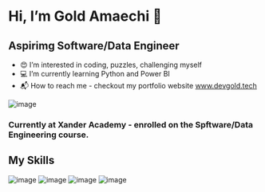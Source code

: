 # Hi, I’m Gold Amaechi 👋
## Aspirimg Software/Data Engineer 
- 😍 I’m interested in coding, puzzles, challenging myself
- 💻 I’m currently learning Python and Power BI
- 📬 How to reach me - checkout my portfolio website www.devgold.tech

![image](https://github.com/gold-amaechi/gold-amaechi/assets/135975401/7076adaa-cc76-4970-a824-2d76c32eb54b)
### Currently at Xander Academy - enrolled on the Spftware/Data Engineering course.

## My Skills
![image](https://github.com/gold-amaechi/gold-amaechi/assets/135975401/d5910991-9fcc-45fe-ae4c-2dd6dd043c7d) ![image](https://github.com/gold-amaechi/gold-amaechi/assets/135975401/f1bf747a-3d08-4e5e-b537-545fbaafbd3a) ![image](https://github.com/gold-amaechi/gold-amaechi/assets/135975401/6e0dcfff-73e8-465a-b32a-024a1dee8b52) ![image](https://github.com/gold-amaechi/gold-amaechi/assets/135975401/5e41e843-c478-4415-bec5-dcdc3e5d27dc) 




<!---
gold-amaechi/gold-amaechi is a ✨ special ✨ repository because its `README.md` (this file) appears on your GitHub profile.
You can click the Preview link to take a look at your changes.
--->
